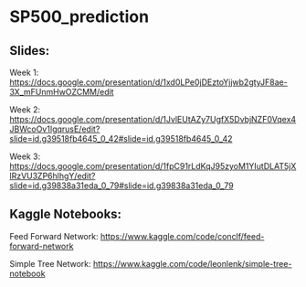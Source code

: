 # SP500_prediction

## Slides:

Week 1: 
https://docs.google.com/presentation/d/1xd0LPe0jDEztoYjjwb2gtyJF8ae-3X_mFUnmHwOZCMM/edit 

Week 2: 
https://docs.google.com/presentation/d/1JvlEUtAZy7UgfX5DvbjNZF0Vqex4JBWcoOv1IgqrusE/edit?slide=id.g39518fb4645_0_42#slide=id.g39518fb4645_0_42

Week 3:
https://docs.google.com/presentation/d/1fpC91rLdKqJ95zyoM1YIutDLAT5jXlRzVU3ZP6hlhgY/edit?slide=id.g39838a31eda_0_79#slide=id.g39838a31eda_0_79


## Kaggle Notebooks:

Feed Forward Network:
https://www.kaggle.com/code/conclf/feed-forward-network 

Simple Tree Network:
https://www.kaggle.com/code/leonlenk/simple-tree-notebook

